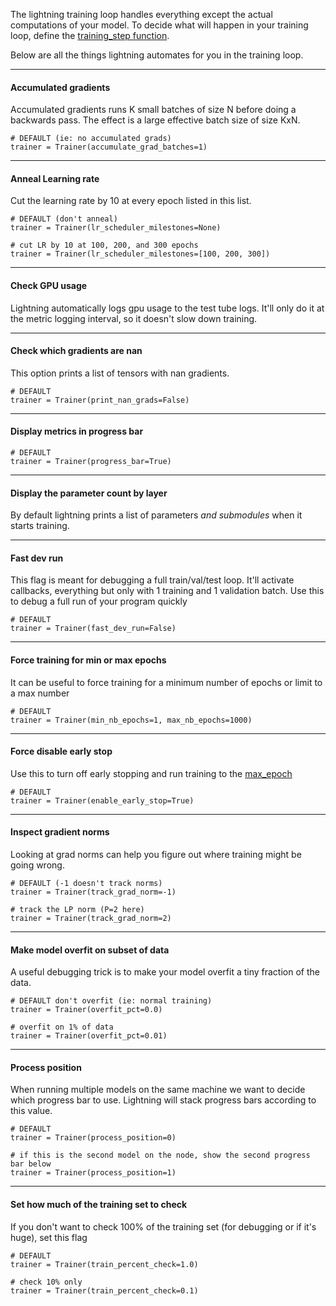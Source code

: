 The lightning training loop handles everything except the actual computations of your model. To decide what will happen in your training loop, define the [training_step function](../../Pytorch-lightning/LightningModule/#training_step).

Below are all the things lightning automates for you in the training loop.

---
#### Accumulated gradients  
Accumulated gradients runs K small batches of size N before doing a backwards pass. The effect is a large effective batch size of size KxN. 

``` {.python}
# DEFAULT (ie: no accumulated grads)
trainer = Trainer(accumulate_grad_batches=1)
```

---
#### Anneal Learning rate
Cut the learning rate by 10 at every epoch listed in this list.
``` {.python}
# DEFAULT (don't anneal)
trainer = Trainer(lr_scheduler_milestones=None)

# cut LR by 10 at 100, 200, and 300 epochs 
trainer = Trainer(lr_scheduler_milestones=[100, 200, 300])
```

---
#### Check GPU usage
Lightning automatically logs gpu usage to the test tube logs. It'll only do it at the metric logging interval, so it doesn't slow down training.

---
#### Check which gradients are nan 
This option prints a list of tensors with nan gradients.
``` {.python}
# DEFAULT
trainer = Trainer(print_nan_grads=False)
```

---
#### Display metrics in progress bar 
``` {.python}
# DEFAULT
trainer = Trainer(progress_bar=True)
```

---
#### Display the parameter count by layer
By default lightning prints a list of parameters *and submodules* when it starts training.

---
#### Fast dev run 
This flag is meant for debugging a full train/val/test loop. It'll activate callbacks, everything but only with 1 training and 1 validation batch.
Use this to debug a full run of your program quickly
``` {.python}
# DEFAULT
trainer = Trainer(fast_dev_run=False)
```

---
#### Force training for min or max epochs
It can be useful to force training for a minimum number of epochs or limit to a max number
``` {.python}
# DEFAULT
trainer = Trainer(min_nb_epochs=1, max_nb_epochs=1000)
```

---
#### Force disable early stop 
Use this to turn off early stopping and run training to the [max_epoch](#force-training-for-min-or-max-epochs)
``` {.python}
# DEFAULT
trainer = Trainer(enable_early_stop=True)
```

---
#### Inspect gradient norms
Looking at grad norms can help you figure out where training might be going wrong.
``` {.python}
# DEFAULT (-1 doesn't track norms)
trainer = Trainer(track_grad_norm=-1)

# track the LP norm (P=2 here)
trainer = Trainer(track_grad_norm=2)
```


---
#### Make model overfit on subset of data
A useful debugging trick is to make your model overfit a tiny fraction of the data.
``` {.python}
# DEFAULT don't overfit (ie: normal training)
trainer = Trainer(overfit_pct=0.0)

# overfit on 1% of data 
trainer = Trainer(overfit_pct=0.01)
```

---
#### Process position
When running multiple models on the same machine we want to decide which progress bar to use.
Lightning will stack progress bars according to this value. 
``` {.python}
# DEFAULT
trainer = Trainer(process_position=0)

# if this is the second model on the node, show the second progress bar below
trainer = Trainer(process_position=1)
```


---
#### Set how much of the training set to check
If you don't want to check 100% of the training set (for debugging or if it's huge), set this flag
``` {.python}
# DEFAULT
trainer = Trainer(train_percent_check=1.0)

# check 10% only
trainer = Trainer(train_percent_check=0.1)
```
